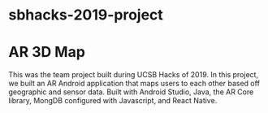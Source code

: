# sbhacks-2019-project
<h1>AR 3D Map</h1>
<p>
  This was the team project built during UCSB Hacks of 2019. In this project, we built an AR Android application that maps users to each other based off geographic and sensor data. Built with Android Studio, Java, the AR Core library, MongDB configured with Javascript, and React Native.
</p>
